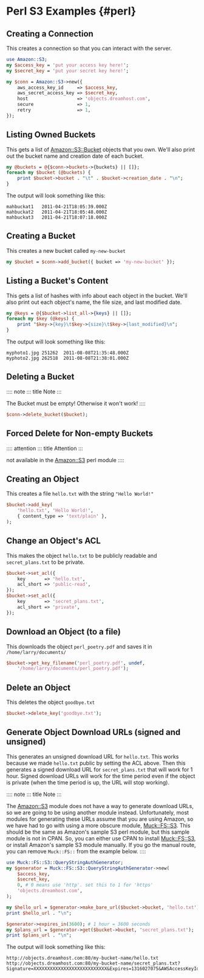 # Perl S3 Examples {#perl}

## Creating a Connection

This creates a connection so that you can interact with the server.

``` perl
use Amazon::S3;
my $access_key = 'put your access key here!';
my $secret_key = 'put your secret key here!';

my $conn = Amazon::S3->new({
    aws_access_key_id     => $access_key,
    aws_secret_access_key => $secret_key,
    host                  => 'objects.dreamhost.com',
    secure                => 1,
    retry                 => 1,
});
```

## Listing Owned Buckets

This gets a list of
[Amazon::S3::Bucket](http://search.cpan.org/~tima/Amazon-S3-0.441/lib/Amazon/S3/Bucket.pm)
objects that you own. We\'ll also print out the bucket name and creation
date of each bucket.

``` perl
my @buckets = @{$conn->buckets->{buckets} || []};
foreach my $bucket (@buckets) {
    print $bucket->bucket . "\t" . $bucket->creation_date . "\n";
}
```

The output will look something like this:

    mahbuckat1   2011-04-21T18:05:39.000Z
    mahbuckat2   2011-04-21T18:05:48.000Z
    mahbuckat3   2011-04-21T18:07:18.000Z

## Creating a Bucket

This creates a new bucket called `my-new-bucket`

``` perl
my $bucket = $conn->add_bucket({ bucket => 'my-new-bucket' });
```

## Listing a Bucket\'s Content

This gets a list of hashes with info about each object in the bucket.
We\'ll also print out each object\'s name, the file size, and last
modified date.

``` perl
my @keys = @{$bucket->list_all->{keys} || []};
foreach my $key (@keys) {
    print "$key->{key}\t$key->{size}\t$key->{last_modified}\n";
}
```

The output will look something like this:

    myphoto1.jpg 251262  2011-08-08T21:35:48.000Z
    myphoto2.jpg 262518  2011-08-08T21:38:01.000Z

## Deleting a Bucket

:::: note
::: title
Note
:::

The Bucket must be empty! Otherwise it won\'t work!
::::

``` perl
$conn->delete_bucket($bucket);
```

## Forced Delete for Non-empty Buckets

:::: attention
::: title
Attention
:::

not available in the
[Amazon::S3](http://search.cpan.org/~tima/Amazon-S3-0.441/lib/Amazon/S3.pm)
perl module
::::

## Creating an Object

This creates a file `hello.txt` with the string `"Hello World!"`

``` perl
$bucket->add_key(
    'hello.txt', 'Hello World!',
    { content_type => 'text/plain' },
);
```

## Change an Object\'s ACL

This makes the object `hello.txt` to be publicly readable and
`secret_plans.txt` to be private.

``` perl
$bucket->set_acl({
    key       => 'hello.txt',
    acl_short => 'public-read',
});
$bucket->set_acl({
    key       => 'secret_plans.txt',
    acl_short => 'private',
});
```

## Download an Object (to a file)

This downloads the object `perl_poetry.pdf` and saves it in
`/home/larry/documents/`

``` perl
$bucket->get_key_filename('perl_poetry.pdf', undef,
    '/home/larry/documents/perl_poetry.pdf');
```

## Delete an Object

This deletes the object `goodbye.txt`

``` perl
$bucket->delete_key('goodbye.txt');
```

## Generate Object Download URLs (signed and unsigned)

This generates an unsigned download URL for `hello.txt`. This works
because we made `hello.txt` public by setting the ACL above. Then this
generates a signed download URL for `secret_plans.txt` that will work
for 1 hour. Signed download URLs will work for the time period even if
the object is private (when the time period is up, the URL will stop
working).

:::: note
::: title
Note
:::

The
[Amazon::S3](http://search.cpan.org/~tima/Amazon-S3-0.441/lib/Amazon/S3.pm)
module does not have a way to generate download URLs, so we are going to
be using another module instead. Unfortunately, most modules for
generating these URLs assume that you are using Amazon, so we have had
to go with using a more obscure module,
[Muck::FS::S3](http://search.cpan.org/~mike/Muck-0.02/). This should be
the same as Amazon\'s sample S3 perl module, but this sample module is
not in CPAN. So, you can either use CPAN to install
[Muck::FS::S3](http://search.cpan.org/~mike/Muck-0.02/), or install
Amazon\'s sample S3 module manually. If you go the manual route, you can
remove `Muck::FS::` from the example below.
::::

``` perl
use Muck::FS::S3::QueryStringAuthGenerator;
my $generator = Muck::FS::S3::QueryStringAuthGenerator->new(
    $access_key,
    $secret_key,
    0, # 0 means use 'http'. set this to 1 for 'https'
    'objects.dreamhost.com',
);

my $hello_url = $generator->make_bare_url($bucket->bucket, 'hello.txt');
print $hello_url . "\n";

$generator->expires_in(3600); # 1 hour = 3600 seconds
my $plans_url = $generator->get($bucket->bucket, 'secret_plans.txt');
print $plans_url . "\n";
```

The output will look something like this:

    http://objects.dreamhost.com:80/my-bucket-name/hello.txt
    http://objects.dreamhost.com:80/my-bucket-name/secret_plans.txt?Signature=XXXXXXXXXXXXXXXXXXXXXXXXXXX&Expires=1316027075&AWSAccessKeyId=XXXXXXXXXXXXXXXXXXX
